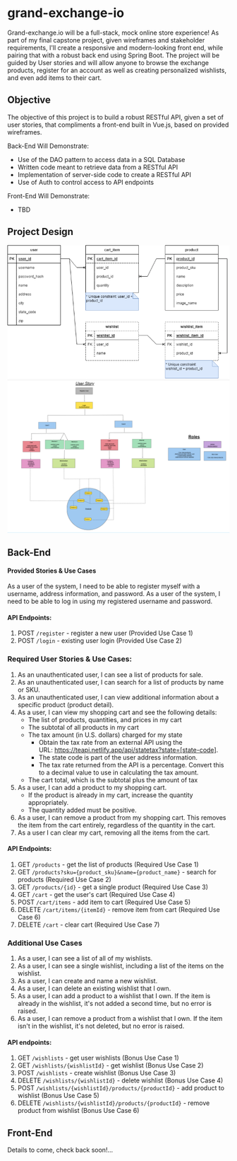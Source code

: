 # grand-exchange-io
Grand-exchange.io will be a full-stack, mock online store experience! As part of my final capstone project, given wireframes and stakeholder requirements, I'll create a responsive and modern-looking front end, while pairing that with a robust back end using Spring Boot. The project will be guided by User stories and will allow anyone to browse the exchange products, register for an account as well as creating personalized wishlists, and even add items to their cart.

## Objective
The objective of this project is to build a robust RESTful API, given a set of user stories, that compliments a front-end built in Vue.js, based on provided wireframes. 

Back-End Will Demonstrate:
- Use of the DAO pattern to access data in a SQL Database
- Written code meant to retrieve data from a RESTful API
- Implementation of server-side code to create a RESTful API
- Use of Auth to control access to API endpoints

Front-End Will Demonstrate:
- TBD

## Project Design

![Project Database ERD](/server/database/m2_final_project_ERD.drawio.png)
![User Story Layout Diagram](/images/ge_story_layout.png)

## Back-End

#### Provided Stories & Use Cases

As a user of the system, I need to be able to register myself with a username, address information, and password.
As a user of the system, I need to be able to log in using my registered username and password.

#### API Endpoints:

1. POST `/register` - register a new user (Provided Use Case 1)
2. POST `/login` - existing user login (Provided Use Case 2)

### Required User Stories & Use Cases:

1. As an unauthenticated user, I can see a list of products for sale.
2. As an unauthenticated user, I can search for a list of products by name or SKU.
3. As an unauthenticated user, I can view additional information about a specific product (product detail).
4. As a user, I can view my shopping cart and see the following details:
    - The list of products, quantities, and prices in my cart
    - The subtotal of all products in my cart
    - The tax amount (in U.S. dollars) charged for my state
        - Obtain the tax rate from an external API using the URL: https://teapi.netlify.app/api/statetax?state=[state-code].
        - The state code is part of the user address information.
        - The tax rate returned from the API is a percentage. Convert this to a decimal value to use in calculating the tax amount.
    - The cart total, which is the subtotal plus the amount of tax
5. As a user, I can add a product to my shopping cart.
    - If the product is already in my cart, increase the quantity appropriately.
    - The quantity added must be positive.
6. As a user, I can remove a product from my shopping cart. This removes the item from the cart entirely, regardless of the quantity in the cart.
7. As a user I can clear my cart, removing all the items from the cart.

#### API Endpoints:

1. GET `/products` - get the list of products (Required Use Case 1)
2. GET `/products?sku={product_sku}&name={product_name}` - search for products (Required Use Case 2)
3. GET `/products/{id}` - get a single product (Required Use Case 3)
4. GET `/cart` - get the user's cart (Required Use Case 4)
5. POST `/cart/items` - add item to cart (Required Use Case 5)
6. DELETE `/cart/items/{itemId}` - remove item from cart (Required Use Case 6)
7. DELETE `/cart` - clear cart (Required Use Case 7)

### Additional Use Cases

1. As a user, I can see a list of all of my wishlists.
2. As a user, I can see a single wishlist, including a list of the items on the wishlist.
3. As a user, I can create and name a new wishlist.
4. As a user, I can delete an existing wishlist that I own.
5. As a user, I can add a product to a wishlist that I own. If the item is already in the wishlist, it's not added a second time, but no error is raised.
6. As a user, I can remove a product from a wishlist that I own. If the item isn't in the wishlist, it's not deleted, but no error is raised.

#### API endpoints:

1. GET `/wishlists` - get user wishlists (Bonus Use Case 1)
2. GET `/wishlists/{wishlistId}` - get wishlist (Bonus Use Case 2)
3. POST `/wishlists` - create wishlist (Bonus Use Case 3)
4. DELETE `/wishlists/{wishlistId}` - delete wishlist (Bonus Use Case 4)
5. POST `/wishlists/{wishlistId}/products/{productId}` - add product to wishlist (Bonus Use Case 5)
6. DELETE `/wishlists/{wishlistId}/products/{productId}` - remove product from wishlist (Bonus Use Case 6)

## Front-End

Details to come, check back soon!...
